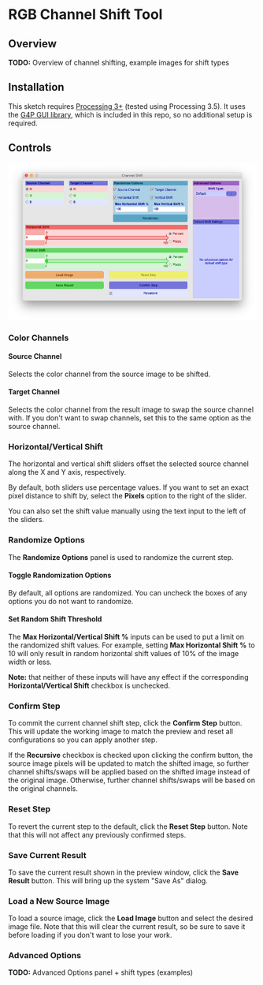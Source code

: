 # RGB Channel Shift Tool

## Overview

**TODO:** Overview of channel shifting, example images for shift types


## Installation

This sketch requires [Processing 3+](https://processing.org/download/) (tested
using Processing 3.5). It uses the [G4P GUI
library](http://www.lagers.org.uk/g4p/), which is included in this repo, so no
additional setup is required.


## Controls

![GUI](screenshots/gui.png)

### Color Channels

#### Source Channel

Selects the color channel from the source image to be shifted.

#### Target Channel

Selects the color channel from the result image to swap the source channel with.
If you don't want to swap channels, set this to the same option as the source
channel.


### Horizontal/Vertical Shift

The horizontal and vertical shift sliders offset the selected source channel
along the X and Y axis, respectively. 

By default, both sliders use percentage values. If you want to set an exact
pixel distance to shift by, select the **Pixels** option to the right of the
slider.

You can also set the shift value manually using the text input to the left of
the sliders.


### Randomize Options

The **Randomize Options** panel is used to randomize the current step.

#### Toggle Randomization Options

By default, all options are randomized. You can uncheck the boxes of any options
you do not want to randomize.

#### Set Random Shift Threshold

The **Max Horizontal/Vertical Shift %** inputs can be used to put a limit on the
randomized shift values. For example, setting **Max Horizontal Shift %** to 10
will only result in random horizontal shift values of 10% of the image width or
less. 

**Note:** that neither of these inputs will have any effect if the corresponding
**Horizontal/Vertical Shift** checkbox is unchecked.


### Confirm Step

To commit the current channel shift step, click the **Confirm Step** button.
This will update the working image to match the preview and reset all
configurations so you can apply another step.

If the **Recursive** checkbox is checked upon clicking the confirm button, the
source image pixels will be updated to match the shifted image, so further
channel shifts/swaps will be applied based on the shifted image instead of the
original image. Otherwise, further channel shifts/swaps will be based on the
original channels.


### Reset Step

To revert the current step to the default, click the **Reset Step** button. Note
that this will not affect any previously confirmed steps.


### Save Current Result

To save the current result shown in the preview window, click the **Save
Result** button. This will bring up the system "Save As" dialog.


### Load a New Source Image

To load a source image, click the **Load Image** button and select the desired
image file. Note that this will clear the current result, so be sure to save it
before loading if you don't want to lose your work.

### Advanced Options

**TODO:** Advanced Options panel + shift types (examples)

